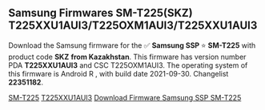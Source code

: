 <h2>Samsung Firmwares SM-T225(SKZ) T225XXU1AUI3/T225OXM1AUI3/T225XXU1AUI3</h2>
Download the Samsung firmware for the ✅ <strong>Samsung SSP </strong> ⭐ <strong>SM-T225</strong> with product code <strong>SKZ</strong> <strong> from Kazakhstan</strong>. This firmware has version number PDA <strong>T225XXU1AUI3</strong> and CSC T225OXM1AUI3. The operating system of this firmware is Android R , with build date 2021-09-30. Changelist <strong>22351182</strong>.


[SM-T225](https://samfirm.shop/samsung/model/SM-T225)
[T225XXU1AUI3](https://samfirm.shop/samsung/pda/T225XXU1AUI3)
[Download Firmware Samsung SSP SM-T225](https://samfirm.shop/samsung/firmware/461884)
